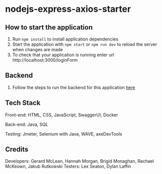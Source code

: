 # nodejs-express-axios-starter

## How to start the application
1. Run `npm install` to install application dependencies
2. Start the application with `npm start` or `npm run dev` to reload the server when changes are made
3. To check that your application is running enter url http://localhost:3000/loginForm

## Backend
1. Follow the steps to run the backend for this application <a href="https://github.com/dylanlaffin/team1-api" target="_blank">here</a>

## Tech Stack
Front-end: HTML, CSS, JavaScript, SwaggerUI, Docker

Back-end: Java, SQL

Testing: Jmeter, Selenium with Java, WAVE, axeDevTools

## Credits
Developers: Gerard McLean, Hannah Morgan, Brigid Monaghan, Rachael McKeown, Jakub Rutkowski
Testers: Lex Seaton, Dylan Laffin